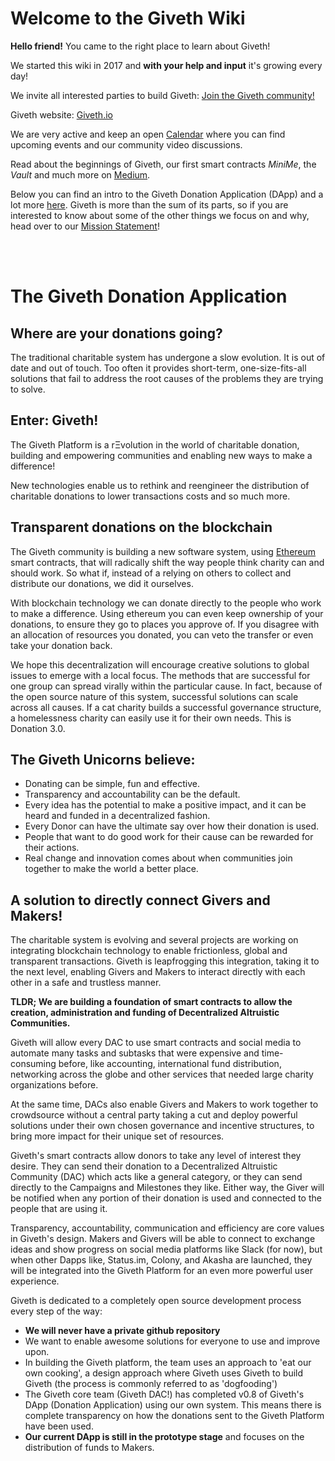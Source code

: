 # Welcome to the Giveth Wiki

**Hello friend!** You came to the right place to learn about Giveth!

We started this wiki in 2017 and **with your help and input** it's growing every day!

We invite all interested parties to build Giveth: [Join the Giveth community!](http://join.giveth.io)

Giveth website: [Giveth.io](http://giveth.io)

We are very active and keep an open [Calendar](../dac/calendar/) where you can find upcoming events and our community video discussions.

Read about the beginnings of Giveth, our first smart contracts *MiniMe*, the *Vault* and much more on [Medium](https://medium.com/giveth).

Below you can find an intro to the Giveth Donation Application (DApp) and a lot more [here](https://wiki.giveth.io/documentation/DApp/alpha/). 
Giveth is more than the sum of its parts, so if you are interested to know about some of the other things we focus on and why, head over to our [Mission Statement](https://wiki.giveth.io/dac/mission/)!

<br><br>


# The Giveth Donation Application

## Where are your donations going?

The traditional charitable system has undergone a slow evolution. It is out of date and out of touch. Too often it provides short-term, one-size-fits-all solutions that fail to address the root causes of the problems they are trying to solve.

## Enter: Giveth!

The Giveth Platform is a rΞvolution in the world of charitable donation, building and empowering communities and enabling new ways to make a difference!

New technologies enable us to rethink and reengineer the distribution of charitable donations to lower transactions costs and so much more.

## Transparent donations on the blockchain

The Giveth community is building a new software system, using [Ethereum](https://www.ethereum.org/) smart contracts, that will radically shift the way people think charity can and should work. So what if, instead of a relying on others to collect and distribute our donations, we did it ourselves.

With blockchain technology we can donate directly to the people who work to make a difference. Using ethereum you can even keep ownership of your donations, to ensure they go to places you approve of. If you disagree with an allocation of resources you donated, you can veto the transfer or even take your donation back.

We hope this decentralization will encourage creative solutions to global issues to emerge with a local focus. The methods that are successful for one group can spread virally within the particular cause. In fact, because of the open source nature of this system, successful solutions can scale across all causes. If a cat charity builds a successful governance structure, a homelessness charity can easily use it for their own needs. This is Donation 3.0.

## The Giveth Unicorns believe:

* Donating can be simple, fun and effective.
* Transparency and accountability can be the default.
* Every idea has the potential to make a positive impact, and it can be heard and funded in a decentralized fashion.
* Every Donor can have the ultimate say over how their donation is used.
* People that want to do good work for their cause can be rewarded for their actions.
* Real change and innovation comes about when communities join together to make the world a better place.

##  A solution to directly connect Givers and Makers!

The charitable system is evolving and several projects are working on integrating blockchain technology to enable frictionless, global and transparent transactions. Giveth is leapfrogging this integration, taking it to the next level, enabling Givers and Makers to interact directly with each other in a safe and trustless manner.

**TLDR; We are building a foundation of smart contracts to allow the creation, administration and funding of Decentralized Altruistic Communities.**

Giveth will allow every DAC to use smart contracts and social media to automate many tasks and subtasks that were expensive and time-consuming before, like accounting, international fund distribution, networking across the globe and other services that needed large charity organizations before.

At the same time, DACs also enable Givers and Makers to work together to crowdsource without a central party taking a cut and deploy powerful solutions under their own chosen governance and incentive structures, to bring more impact for their unique set of resources.

Giveth's smart contracts allow donors to take any level of interest they desire. They can send their donation to a Decentralized Altruistic Community (DAC) which acts like a general category, or they can send directly to the Campaigns and Milestones they like. Either way, the Giver will be notified when any portion of their donation is used and connected to the people that are using it.

Transparency, accountability, communication and efficiency are core values in Giveth's design. Makers and Givers will be able to connect to exchange ideas and show progress on social media platforms like Slack (for now), but when other Dapps like, Status.im, Colony, and Akasha are launched, they will be integrated into the Giveth Platform for an even more powerful user experience.

Giveth is dedicated to a completely open source development process every step of the way:

* **We will never have a private github repository**
* We want to enable awesome solutions for everyone to use and improve upon.
* In building the Giveth platform, the team uses an approach to 'eat our own cooking', a design approach where Giveth uses Giveth to build Giveth (the process is commonly referred to as 'dogfooding')
* The Giveth core team (Giveth DAC!) has completed v0.8 of Giveth's DApp (Donation Application) using our own system. This means there is complete transparency on how the donations sent to the Giveth Platform have been used.
* **Our current DApp is still in the prototype stage** and focuses on the distribution of funds to Makers.<!-- The Dapp is currently in alpha testing, have a look here: [Giveth Donation Application](https://mvp.giveth.io)-->
